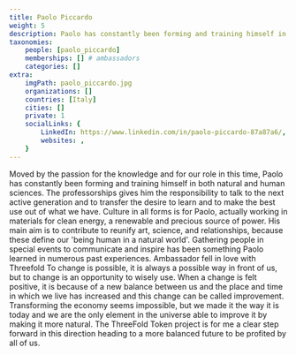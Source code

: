```yaml
---
title: Paolo Piccardo
weight: 5
description: Paolo has constantly been forming and training himself in both natural and human sciences.
taxonomies:
    people: [paolo_piccardo]
    memberships: [] # ambassadors
    categories: []
extra:
    imgPath: paolo_piccardo.jpg
    organizations: []
    countries: [Italy]
    cities: []
    private: 1
    socialLinks: {
        LinkedIn: https://www.linkedin.com/in/paolo-piccardo-87a87a6/,
        websites: ,
    }
---
```


Moved by the passion for the knowledge and for our role in this time, Paolo has constantly been forming and training himself in both natural and human sciences. The professorships gives him the responsibility to talk to the next active generation and to transfer the desire to learn and to make the best use out of what we have. Culture in all forms is for Paolo, actually working in materials for clean energy, a renewable and precious source of power. His main aim is to contribute to reunify art, science, and relationships, because these define our 'being human in a natural world'. Gathering people in special events to communicate and inspire has been something Paolo learned in numerous past experiences. Ambassador fell in love with Threefold To change is possible, it is always a possible way in front of us, but to change is an opportunity to wisely use. When a change is felt positive, it is because of a new balance between us and the place and time in which we live has increased and this change can be called improvement. Transforming the economy seems impossible, but we made it the way it is today and we are the only element in the universe able to improve it by making it more natural. The ThreeFold Token project is for me a clear step forward in this direction heading to a more balanced future to be profited by all of us.
